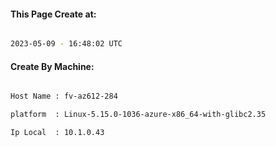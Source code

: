 
   
#### This Page Create at:

```bash

2023-05-09 - 16:48:02 UTC

```

#### Create By Machine:

```bash

Host Name : fv-az612-284

platform  : Linux-5.15.0-1036-azure-x86_64-with-glibc2.35

Ip Local  : 10.1.0.43

```

